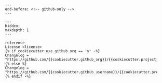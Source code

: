 ```{include} ../README.md
---
end-before: <!-- github-only -->
---
```

[license]: license

```{toctree}
---
hidden:
maxdepth: 1
---

reference
License <license>
{% if cookiecutter.use_github_org == 'y' -%}
Changelog = "https://github.com/{{cookiecutter.github_org}}/{{cookiecutter.project_name}}/releases"
{% else %}
Changelog = "https://github.com/{{cookiecutter.github_username}}/{{cookiecutter.project_name}}/releases"
{% endif -%}
```